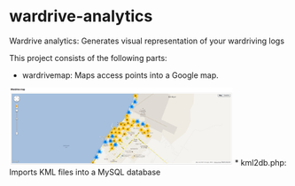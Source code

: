 wardrive-analytics
==================

Wardrive analytics: Generates visual representation of your wardriving logs

This project consists of the following parts:
* wardrivemap: Maps access points into a Google map.
<img style="float:center;width:80%" src="https://github.com/cldrn/wardrive-analytics/raw/master/wardrivemap/wardrivemap_clusters.png" />
* kml2db.php: Imports KML files into a MySQL database
